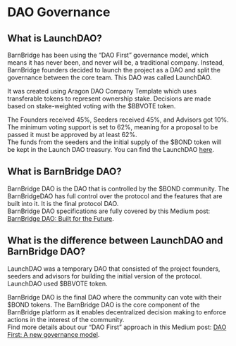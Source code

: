 # DAO Governance

## What is LaunchDAO?

BarnBridge has been using the “DAO First” governance model, which means it has never been, and never will be, a traditional company. Instead, BarnBridge founders decided to launch the project as a DAO and split the governance between the core team. This DAO was called LaunchDAO.

 It was created using Aragon DAO Company Template which uses transferable tokens to represent ownership stake. Decisions are made based on stake-weighted voting with the $BBVOTE token. 

The Founders received 45%, Seeders received 45%, and Advisors got 10%. The minimum voting support is set to 62%, meaning for a proposal to be passed it must be approved by at least 62%.  
The funds from the seeders and the initial supply of the $BOND token will be kept in the Launch DAO treasury. You can find the LaunchDAO [here](https://client.aragon.org/#/barnbridgelaunch/).

## What is BarnBridge DAO?

BarnBridge DAO is the DAO that is controlled by the $BOND community. The BarnBridgeDAO has full control over the protocol and the features that are built into it. It is the final protocol DAO.  
BarnBridge DAO specifications are fully covered by this Medium post: [BarnBridge DAO: Built for the Future](https://medium.com/barnbridge/barnbridge-dao-built-for-the-future-3735fbd671c5).

## What is the difference between LaunchDAO and BarnBridge DAO?

LaunchDAO was a temporary DAO that consisted of the project founders, seeders and advisors for building the initial version of the protocol. LaunchDAO used $BBVOTE token.

BarnBridge DAO is the final DAO where the community can vote with their $BOND tokens. The BarnBridge DAO is the core component of the BarnBridge platform as it enables decentralized decision making to enforce actions in the interest of the community.   
Find more details about our “DAO First” approach in this Medium post: [DAO First: A new governance model](https://medium.com/barnbridge/dao-first-a-new-governance-model-863e8434bf00).

